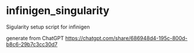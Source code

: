# infinigen_singularity
Sigularity setup script for infinigen 

generate from ChatGPT
https://chatgpt.com/share/686948d4-195c-800d-b8c6-29b7c3cc30d7
